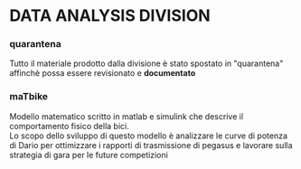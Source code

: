 # DATA ANALYSIS DIVISION 

### quarantena

Tutto il materiale prodotto dalla divisione è stato spostato in "quarantena" affinchè possa essere revisionato e __documentato__

### maTbike

Modello matematico scritto in matlab e simulink che descrive il comportamento fisico della bici.\
Lo scopo dello sviluppo di questo modello è analizzare le curve di potenza di Dario per ottimizzare i rapporti di trasmissione di pegasus e lavorare sulla strategia di gara per le future competizioni